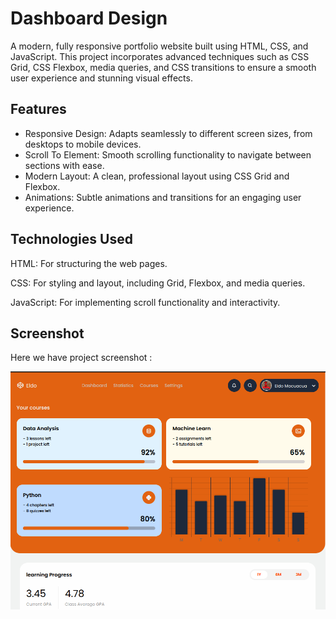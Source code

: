 # Dashboard Design
A modern, fully responsive portfolio website built using HTML, CSS, and JavaScript. This project incorporates advanced techniques such as CSS Grid, CSS Flexbox, media queries, and CSS transitions to ensure a smooth user experience and stunning visual effects.

## Features
<ul>
    <li>Responsive Design: Adapts seamlessly to different screen sizes, from desktops to mobile devices.</li>
    <li>Scroll To Element: Smooth scrolling functionality to navigate between sections with ease.</li>
    <li>Modern Layout: A clean, professional layout using CSS Grid and Flexbox.</li>
    <li>Animations: Subtle animations and transitions for an engaging user experience.</li>
</ul>

## Technologies Used
HTML: For structuring the web pages.

CSS: For styling and layout, including Grid, Flexbox, and media queries.

JavaScript: For implementing scroll functionality and interactivity.



## Screenshot
Here we have project screenshot :

![screenshot](preview.png)
